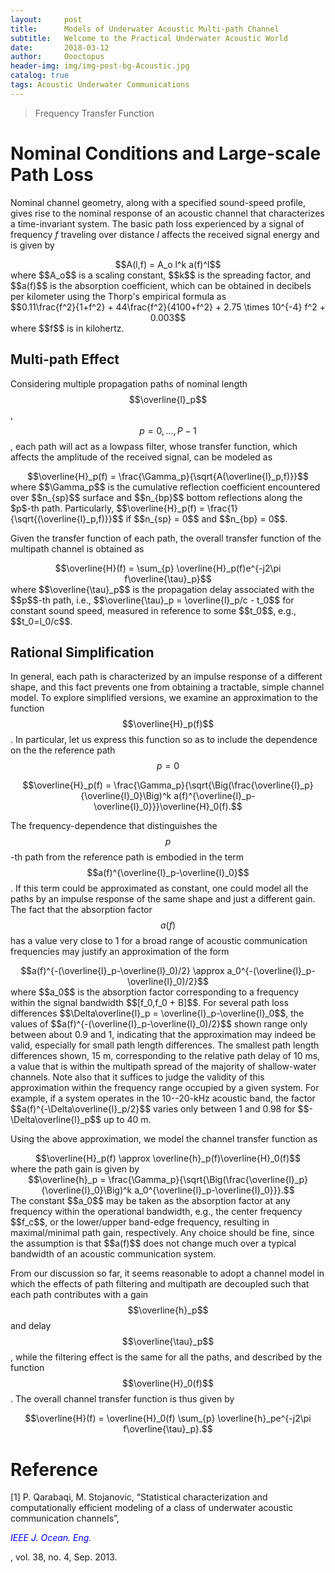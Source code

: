 ```yaml
---
layout:     post
title:      Models of Underwater Acoustic Multi-path Channel  
subtitle:   Welcome to the Practical Underwater Acoustic World
date:       2018-03-12
author:     Oooctopus
header-img: img/img-post-bg-Acoustic.jpg
catalog: true
tags: Acoustic Underwater Communications
---
```


> Frequency Transfer Function

<script type="text/javascript" async src="https://cdn.mathjax.org/mathjax/latest/MathJax.js?config=TeX-MML-AM_CHTML"> </script>

# Nominal Conditions and Large-scale Path Loss
Nominal channel geometry, along with a specified sound-speed profile, gives rise to the nominal response of an acoustic channel that characterizes a time-invariant system. The basic path loss experienced by a signal of frequency $f$ traveling over distance $l$ affects the received signal energy and
is given by
<center> $$A(l,f) = A_o l^k a(f)^l$$ </center>
where $$A_o$$ is a scaling constant, $$k$$ is the spreading factor, and $$a(f)$$ is the absorption coefficient, which can be obtained in decibels per kilometer using the Thorp's empirical formula as
<center> $$0.11\frac{f^2}{1+f^2} + 44\frac{f^2}{4100+f^2} + 2.75 \times 10^{-4} f^2 + 0.003$$ </center>
where $$f$$ is in kilohertz.

## Multi-path Effect
Considering multiple propagation paths of nominal length $$\overline{l}_p$$, $$p=0,...,P-1$$, each path will act as a lowpass filter, whose transfer function, which affects the amplitude of the received signal, can be modeled as
<center> $$\overline{H}_p(f) = \frac{\Gamma_p}{\sqrt{A(\overline{l}_p,f)}}$$ </center>
where $$\Gamma_p$$ is the cumulative reflection coefficient encountered over $$n_{sp}$$ surface and $$n_{bp}$$ bottom reflections along the $p$-th path. Particularly, $$\overline{H}_p(f) = \frac{1}{\sqrt{(\overline{l}_p,f)}}$$ if $$n_{sp} = 0$$ and $$n_{bp} = 0$$.

Given the transfer function of each path, the overall transfer function of the multipath channel is obtained as
<center> $$\overline{H}(f) = \sum_{p} \overline{H}_p(f)e^{-j2\pi f\overline{\tau}_p}$$ </center>
where $$\overline{\tau}_p$$ is the propagation delay associated with the $$p$$-th path, i.e., $$\overline{\tau}_p = \overline{l}_p/c - t_0$$ for constant sound speed, measured in reference to some $$t_0$$, e.g., $$t_0=l_0/c$$.

## Rational Simplification
In general, each path is characterized by an impulse response of a different shape, and this fact prevents one from obtaining a tractable, simple channel model.
To explore simplified versions, we examine an approximation to the function $$\overline{H}_p(f)$$.
In particular, let us express this function so as to include the dependence on the the reference path $$p=0$$
<center> $$\overline{H}_p(f) = \frac{\Gamma_p}{\sqrt{\Big(\frac{\overline{l}_p}{\overline{l}_0}\Big)^k a(f)^{\overline{l}_p-\overline{l}_0}}}\overline{H}_0(f).$$ </center>

The frequency-dependence that distinguishes the $$p$$-th path from the reference path is embodied in the term $$a(f)^{\overline{l}_p-\overline{l}_0}$$. If this term could be approximated as constant, one could model all the paths by an impulse response of the same shape and just a different gain. The fact that the absorption factor $$a(f)$$ has a value very close to 1 for a broad range of acoustic communication frequencies may justify an approximation of the form
<center> $$a(f)^{-(\overline{l}_p-\overline{l}_0)/2}  \approx a_0^{-(\overline{l}_p-\overline{l}_0)/2}$$ </center>
where $$a_0$$ is the absorption factor corresponding to a frequency within the signal bandwidth $$[f_0,f_0 + B]$$.
For several path loss differences $$\Delta\overline{l}_p = \overline{l}_p-\overline{l}_0$$, the values of $$a(f)^{-(\overline{l}_p-\overline{l}_0)/2}$$ shown range only between about 0.9 and 1, indicating that the approximation may indeed be valid, especially for small path length differences. The smallest path length differences shown, 15 m, corresponding to the relative path delay of 10 ms, a value that is within the multipath spread of the majority of shallow-water channels. Note also that it suffices to judge the validity of this approximation within the frequency range occupied by a given system. For example, if a system operates in the 10--20-kHz acoustic band, the factor $$a(f)^{-\Delta\overline{l}_p/2}$$ varies only between 1 and 0.98 for $$-\Delta\overline{l}_p$$ up to 40 m.

Using the above approximation, we model the channel transfer function as
<center> $$\overline{H}_p(f) \approx \overline{h}_p(f)\overline{H}_0(f)$$ </center>
where the path gain is given by
<center> $$\overline{h}_p = \frac{\Gamma_p}{\sqrt{\Big(\frac{\overline{l}_p}{\overline{l}_0}\Big)^k a_0^{\overline{l}_p-\overline{l}_0}}}.$$ </center>
The constant $$a_0$$ may be taken as the absorption factor at any frequency within the operational bandwidth, e.g., the center frequency $$f_c$$, or the lower/upper band-edge frequency, resulting in maximal/minimal path gain, respectively. Any choice should be fine, since the assumption is that $$a(f)$$ does not change much over a typical bandwidth of an acoustic communication system.

From our discussion so far, it seems reasonable to adopt a channel model in which the effects of path filtering and multipath are decoupled such that each path contributes with a gain $$\overline{h}_p$$ and delay $$\overline{\tau}_p$$, while the filtering effect is the same for all the paths, and described by the function $$\overline{H}_0(f)$$. The overall channel transfer function is thus given by
<center> $$\overline{H}(f) = \overline{H}_0(f) \sum_{p} \overline{h}_pe^{-j2\pi f\overline{\tau}_p}.$$ </center>


# Reference
[1] P. Qarabaqi, M. Stojanovic, “Statistical characterization and computationally
efficient modeling of a class of underwater acoustic communication channels”, <p><font color="#0000FF"><i>IEEE J. Ocean. Eng.</i></font></p>, vol. 38, no. 4, Sep. 2013.
